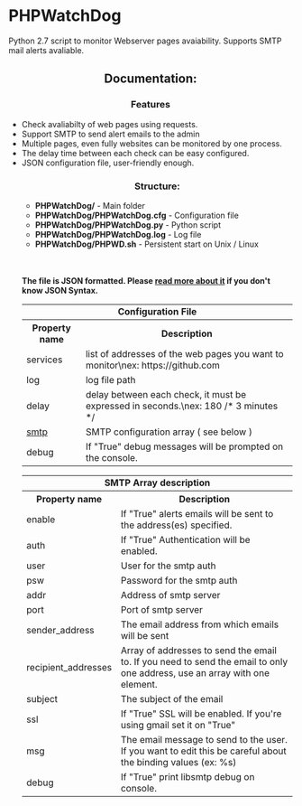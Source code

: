 # PHPWatchDog
Python 2.7 script to monitor Webserver pages avaiability. Supports SMTP mail alerts avaliable.

<center><h2>Documentation:</h2></center>
<center><h3>Features</h3></center>
<ul>
  <li>Check avaliabilty of web pages using requests.</li>
  <li>Support SMTP to send alert emails to the admin</li>
  <li>Multiple pages, even fully websites can be monitored by one process.</li>
  <li>The delay time between each check can be easy configured.</li>
  <li>JSON configuration file, user-friendly enough.</li
</ul>
    <center><h3>Structure:</h3></center>
  <ul>
    <li><strong>PHPWatchDog/</strong> - Main folder</li>
    <li><strong>PHPWatchDog/PHPWatchDog.cfg</strong> - Configuration file</li>
    <li><strong>PHPWatchDog/PHPWatchDog.py</strong> - Python script</li>
    <li><strong>PHPWatchDog/PHPWatchDog.log</strong> - Log file</li>
    <li><strong>PHPWatchDog/PHPWD.sh</strong> - Persistent start on Unix / Linux </li>
  </ul>
    
   <br><br><strong>The file is JSON formatted. Please <a target="_blank" href="https://www.w3schools.com/js/js_json_syntax.asp">read more about it</a> if you don't know JSON Syntax.</strong><br>
  <table>
  <tr><td align="middle" colspan="2"><strong>Configuration File</strong></td></tr>
    <tr>
      <th>Property name</th>
      <th>Description</th> 
    </tr>
    <tr>
      <td>services</td>
      <td>list of addresses of the web pages you want to monitor\nex: https://github.com</td>
    </tr>
    <tr>
      <td>log</td>
      <td>log file path</td>
    </tr>
    <tr>
      <td>delay</td>
      <td>delay between each check, it must be expressed in seconds.\nex: 180 /* 3 minutes */</td>
    </tr>
    <tr>
      <td><a href="#smtp">smtp</td>
      <td>SMTP configuration array ( see below ) </td>
    </tr>
    <tr>
      <td>debug</td>
      <td>If "True" debug messages will be prompted on the console.</td>
    </tr>
  </table>
    
  <table id="smtp">
    <tr><td colspan="2" align="middle"><strong>SMTP Array description</strong></td></tr>
  <tr><th>Property name</th><th>Description</th></tr>
  <tr>
    <td>enable</td>
    <td>If "True" alerts emails will be sent to the address(es) specified.</td>
  </tr>
  <tr>
    <td>auth</td>
    <td>If "True" Authentication will be enabled.</td>
  </tr>
  <tr>
    <td>user</td>
    <td>User for the smtp auth</td>
  </tr>
  <tr>
    <td>psw</td>
    <td>Password for the smtp auth</td>
  </tr>
  <tr>
    <td>addr</td>
    <td>Address of smtp server</td>
  </tr>
  <tr>
    <td>port</td>
    <td>Port of smtp server</td>
  </tr>
  <tr>
    <td>sender_address</td>
    <td>The email address from which emails will be sent</td>
  </tr>
  <tr>
    <td>recipient_addresses</td>
    <td>Array of addresses to send the email to. If you need to send the email to only one address, use an array with one element.</td>
    </tr>
    <tr>
      <td>subject</td>
      <td>The subject of the email</td>
    </tr>
    <tr>
      <td>ssl</td>
      <td>If "True" SSL will be enabled. If you're using gmail set it on "True"</td>
    </tr>
    <tr>
      <td>msg</td>
      <td>The email message to send to the user. If you want to edit this be careful about the binding values (ex: %s)</td>
    </tr>
    <tr>
      <td>debug</td>
      <td>If "True" print libsmtp debug on console.</td>
    </tr>
  </table>

